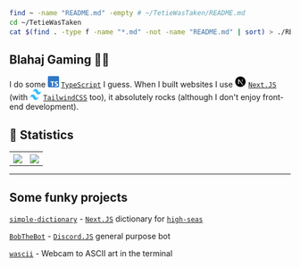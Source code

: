 ```zsh
find ~ -name "README.md" -empty # ~/TetieWasTaken/README.md
cd ~/TetieWasTaken
cat $(find . -type f -name "*.md" -not -name "README.md" | sort) > ./README.md
```

<!-- End of introduction-->
## Blahaj Gaming 🦖🦈

I do some <img src="/assets/typescript.svg" width="20" height="20" alt="TypeScript"> [`TypeScript`] I guess. When I built websites I use <img src="/assets/next.svg" width="20" height="20" alt="Next.JS"> [`Next.JS`] (with <img src="/assets/tailwind.svg" width="20" height="20" alt="TailwindCSS"> [`TailwindCSS`] too), it absolutely rocks (although I don't enjoy front-end development).

<!-- End of about me-->
## 🔭 Statistics

<table>
  <tr>
    <td align="center" style="padding=0;width=50%;">
      <img align="center" style="padding=0;" src="https://github-readme-stats.vercel.app/api?username=tetiewastaken&show_icons=true&hide_title=true&hide_border=true&theme=github_dark" />
    </td>
    <td align="center" style="padding=0;width=50%;">
      <img align="center" style="padding=0;" src="https://github-readme-stats.vercel.app/api/top-langs/?username=tetiewastaken&show_icons=true&langs_count=6&hide=ShaderLab,HLSL&hide_border=true&layout=compact&theme=github_dark" />
    </td>
  </tr>
</table>

<!--Thank you to vladfrangu for this table-esque layout-->

<hr>
<!-- End of stats-->

## Some funky projects
[`simple-dictionary`] - [`Next.JS`] dictionary for [`high-seas`]

[`BobTheBot`] - [`Discord.JS`] general purpose bot

[`wascii`] - Webcam to ASCII art in the terminal

<!-- End of socials-->
<!--- LINKS --->

[`TypeScript`]: https://www.typescriptlang.org/
[`Next.JS`]: https://nextjs.org/
[`simple-dictionary`]: https://github.com/TetieWasTaken/simple-dictionary
[`high-seas`]: https://highseas.hackclub.com/
[`BobTheBot`]: https://github.com/TetieWasTaken/BobTheBot
[`Discord.JS`]: https://discord.js.org/
[`wascii`]: https://github.com/TetieWasTaken/wascii
[`TailwindCSS`]: https://tailwindcss.com/